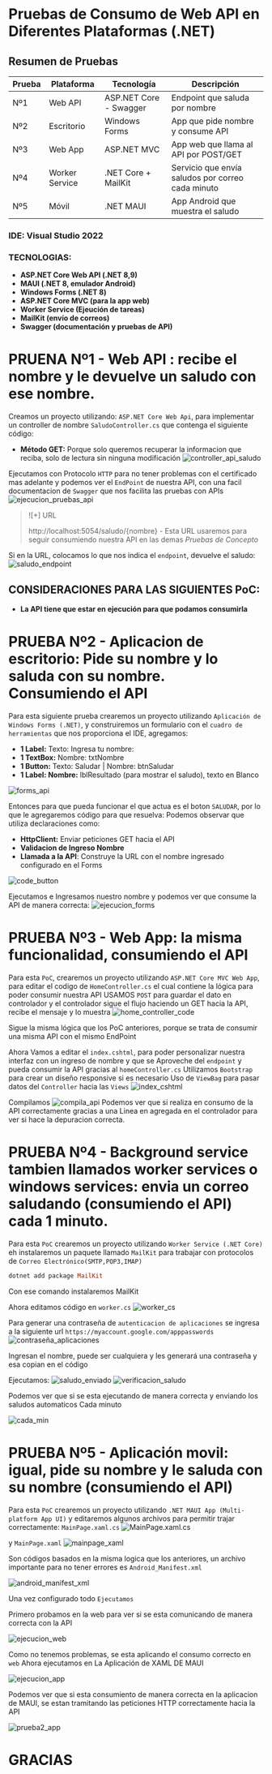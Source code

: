 # Pruebas de Consumo de Web API en Diferentes Plataformas (.NET)
##  Resumen de Pruebas

| Prueba | Plataforma | Tecnología | Descripción |
|--------|------------|------------|-------------|
| Nº1 | Web API | ASP.NET Core - Swagger | Endpoint que saluda por nombre |
| Nº2 | Escritorio | Windows Forms | App que pide nombre y consume API |
| Nº3 | Web App | ASP.NET MVC | App web que llama al API por POST/GET |
| Nº4 | Worker Service | .NET Core + MailKit | Servicio que envía saludos por correo cada minuto |
| Nº5 | Móvil | .NET MAUI | App Android que muestra el saludo |

### IDE: Visual Studio 2022 
### TECNOLOGIAS:
- **ASP.NET Core Web API (.NET 8,9)**
- **MAUI (.NET 8, emulador Android)**
- **Windows Forms (.NET 8)**
- **ASP.NET Core MVC (para la app web)**
- **Worker Service (Ejeución de tareas)**
- **MailKit (envío de correos)**
- **Swagger (documentación y pruebas de API)**


# PRUENA Nº1 - Web API : recibe el nombre y le devuelve un saludo con ese nombre.
Creamos un proyecto utilizando: `ASP.NET Core Web Api`, para implementar un controller de nombre `SaludoController.cs` que contenga el siguiente código:

- **Método GET:** Porque solo queremos recuperar la informacion que reciba, solo de lectura sin ninguna modificación
![controller_api_saludo](https://github.com/Harley25-sys/PoC-APIS/blob/main/images/Controller_ApiSaludo.png)

Ejecutamos con Protocolo `HTTP` para no tener problemas con el certificado mas adelante y podemos ver el `EndPoint` de nuestra API, con una facil documentacion de `Swagger` que nos facilita las pruebas con APIs
![ejecucion_pruebas_api](https://github.com/Harley25-sys/PoC-APIS/blob/main/images/swagger_api.png)

>![+] URL
>
>http://localhost:5054/saludo/{nombre} - Esta URL usaremos para seguir consumiendo nuestra API en las demas *Pruebas de Concepto*

Si en la URL, colocamos lo que nos indica el `endpoint`, devuelve el saludo:
![saludo_endpoint](https://github.com/Harley25-sys/PoC-APIS/blob/main/images/saludo_endpoint.png)

## CONSIDERACIONES PARA LAS SIGUIENTES PoC:
- **La API tiene que estar en ejecución para que podamos consumirla**

# PRUEBA Nº2 - Aplicacion de escritorio: Pide su nombre y lo saluda con su nombre. Consumiendo el API
Para esta siguiente prueba crearemos un proyecto utilizando `Aplicación de Windows Forms (.NET)`, y construiremos un formulario con el `cuadro de herramientas` que nos proporciona el IDE, agregamos:

- **1 Label:** Texto: Ingresa tu nombre:
- **1 TextBox:** Nombre: txtNombre
- **1 Button:** Texto: Saludar | Nombre: btnSaludar
- **1 Label: Nombre:** lblResultado (para mostrar el saludo), texto en Blanco

![forms_api](https://github.com/Harley25-sys/PoC-APIS/blob/main/images/forms_api.png)

Entonces para que pueda funcionar el que actua es el boton `SALUDAR`, por lo que le agregaremos código para que resuelva:
Podemos observar que utiliza declaraciones como:

- **HttpClient:** Enviar peticiones GET hacia el API
- **Validacion de Ingreso Nombre**
- **Llamada a la API**: Construye la URL con el nombre ingresado configurado en el Forms

![code_button](https://github.com/Harley25-sys/PoC-APIS/blob/main/images/Code_button.png)

Ejecutamos e Ingresamos nuestro nombre y podemos ver que consume la API de manera correcta:
![ejecucion_forms](https://github.com/Harley25-sys/PoC-APIS/blob/main/images/ejecucion_forms.png)


# PRUEBA Nº3 - Web App: la misma funcionalidad, consumiendo el API

Para esta `PoC`, crearemos un proyecto utilizando `ASP.NET Core MVC Web App`, para editar el codigo de `HomeController.cs` el cual contiene la lógica para poder consumir nuestra API
USAMOS `POST` para guardar el dato en controlador y el controlador sigue el flujo haciendo un GET hacia la API, recibe el mensaje y lo muestra
![home_controller_code](https://github.com/Harley25-sys/PoC-APIS/blob/main/images/home_controller_cs.png)

Sigue la misma lógica que los PoC anteriores, porque se trata de consumir una misma API con el mismo EndPoint

Ahora Vamos a editar el `index.cshtml`, para poder personalizar nuestra interfaz con un ingreso de nombre y que se Aproveche del `endpoint` y pueda consumir la API gracias al `homeController.cs`
Utilizamos `Bootstrap` para crear un diseño responsive si es necesario
Uso de `ViewBag` para pasar datos del `Controller` hacia las `Views`
![index_cshtml](https://github.com/Harley25-sys/PoC-APIS/blob/main/images/index_cshtml.png)

Compilamos
![compila_api](https://github.com/Harley25-sys/PoC-APIS/blob/main/images/compila_api.png)
Podemos ver que si realiza en consumo de la API correctamente gracias a una Linea en agregada en el controlador para ver si hace la depuracion correcta.


# PRUEBA Nº4 - Background service tambien llamados worker services o windows services: envia un correo saludando (consumiendo el API) cada 1 minuto. 
Para esta `PoC` crearemos un proyecto utilizando `Worker Service (.NET Core)` eh instalaremos un paquete llamado `MailKit` para trabajar con protocolos de `Correo Electrónico(SMTP,POP3,IMAP)`
```ruby
dotnet add package MailKit
```
Con ese comando instalaremos MailKit 

Ahora editamos código en `worker.cs`
![worker_cs](https://github.com/Harley25-sys/PoC-APIS/blob/main/images/worker_cs.png)

Para generar una contraseña de `autenticacion de aplicaciones` se ingresa a la siguiente url `https://myaccount.google.com/apppasswords`
![contraseña_aplicaciones](https://github.com/Harley25-sys/PoC-APIS/blob/main/images/contrase%C3%B1as_aplicaciones.png)

Ingresan el nombre, puede ser cualquiera y les generará una contraseña y esa copian en el código

Ejecutamos:
![saludo_enviado](https://github.com/Harley25-sys/PoC-APIS/blob/main/images/saludo_enviado.png)
![verificacion_saludo](https://github.com/Harley25-sys/PoC-APIS/blob/main/images/verificacion_saludo.png)

Podemos ver que si se esta ejecutando de manera correcta y enviando los saludos automaticos Cada minuto

![cada_min](https://github.com/Harley25-sys/PoC-APIS/blob/main/images/cada_min.png)

# PRUEBA Nº5 - Aplicación movil: igual, pide su nombre y le saluda con su nombre (consumiendo el API)

Para esta `PoC` crearemos un proyecto utilizando `.NET MAUI App (Multi-platform App UI)` y editaremos algunos archivos para permitir trajar correctamente:
`MainPage.xaml.cs`
![MainPage.xaml.cs](https://github.com/Harley25-sys/PoC-APIS/blob/main/images/MainPage_xaml_cs.png)

y `MainPage.xaml`
![mainpage_xaml](https://github.com/Harley25-sys/PoC-APIS/blob/main/images/mainpage_xaml.png)

Son códigos basados en la misma logica que los anteriores, un archivo importante para no tener errores es `Android_Manifest.xml`

![android_manifest_xml](https://github.com/Harley25-sys/PoC-APIS/blob/main/images/Android_Manifest.png)

Una vez configurado todo `Ejecutamos`

Primero probamos en la web para ver si se esta comunicando de manera correcta con la API

![ejecucion_web](https://github.com/Harley25-sys/PoC-APIS/blob/main/images/Ejecucion_Web.png)

Como no tenemos problemas, se esta aplicando el consumo correcto en `web`
Ahora ejecutamos en La Aplicación de XAML DE MAUI

![ejecucion_app](https://github.com/Harley25-sys/PoC-APIS/blob/main/images/ejecucion_android.png)

Podemos ver que si esta consumiento de manera correcta en la aplicacion de MAUI, se estan tramitando las peticiones HTTP correctamente hacia la API

![prueba2_app](https://github.com/Harley25-sys/PoC-APIS/blob/main/images/ejecucion_android2.png)

# GRACIAS




